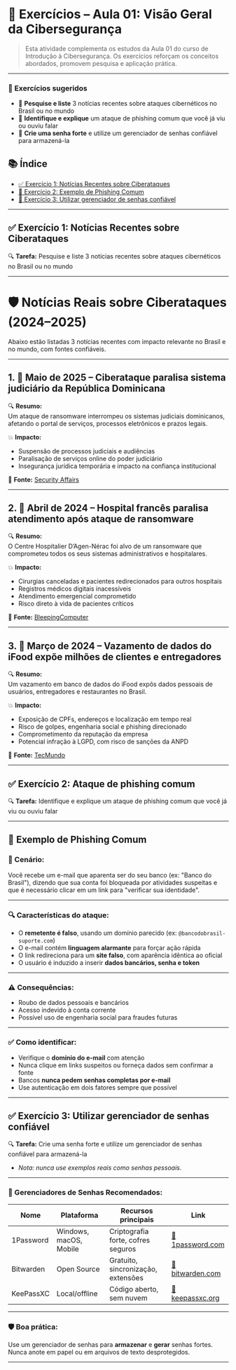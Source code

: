 # 🧠 Exercícios – Aula 01: Visão Geral da Cibersegurança

> Esta atividade complementa os estudos da Aula 01 do curso de Introdução à Cibersegurança. Os exercícios reforçam os conceitos abordados, promovem pesquisa e aplicação prática.

---

### 📝 Exercícios sugeridos

- 📰 **Pesquise e liste** 3 notícias recentes sobre ataques cibernéticos no Brasil ou no mundo  
- 🎣 **Identifique e explique** um ataque de phishing comum que você já viu ou ouviu falar  
- 🔐 **Crie uma senha forte** e utilize um gerenciador de senhas confiável para armazená-la

## 📚 Índice

- [✅ Exercício 1: Notícias Recentes sobre Ciberataques](#-exercício-1-notícias-recentes-sobre-ciberataques)
- [🎣 Exercício 2: Exemplo de Phishing Comum](#-exercício-2-ataque-de-phishing-comum)
- [🔐 Exercício 3: Utilizar gerenciador de senhas confiável](#-exercício-3-utilizar-gerenciador-de-senhas-confiável)


---

## ✅ Exercício 1: Notícias Recentes sobre Ciberataques

🔍 **Tarefa:** Pesquise e liste 3 notícias recentes sobre ataques cibernéticos no Brasil ou no mundo 

---

# 🛡️ Notícias Reais sobre Ciberataques (2024–2025)

Abaixo estão listadas 3 notícias recentes com impacto relevante no Brasil e no mundo, com fontes confiáveis.

---

## 1. 📅 Maio de 2025 – Ciberataque paralisa sistema judiciário da República Dominicana

🔍 **Resumo:**  
Um ataque de ransomware interrompeu os sistemas judiciais dominicanos, afetando o portal de serviços, processos eletrônicos e prazos legais.

💥 **Impacto:**  
- Suspensão de processos judiciais e audiências  
- Paralisação de serviços online do poder judiciário  
- Insegurança jurídica temporária e impacto na confiança institucional

🔗 **Fonte:** [Security Affairs](https://securityaffairs.com/161644/cyber-crime/dominican-republic-ransomware-attack.html)

---

## 2. 📅 Abril de 2024 – Hospital francês paralisa atendimento após ataque de ransomware

🔍 **Resumo:**  
O Centre Hospitalier D’Agen-Nérac foi alvo de um ransomware que comprometeu todos os seus sistemas administrativos e hospitalares.

💥 **Impacto:**  
- Cirurgias canceladas e pacientes redirecionados para outros hospitais  
- Registros médicos digitais inacessíveis  
- Atendimento emergencial comprometido  
- Risco direto à vida de pacientes críticos

🔗 **Fonte:** [BleepingComputer](https://www.bleepingcomputer.com/news/security/french-hospital-diverts-patients-cancels-surgeries-after-ransomware-attack/)

---

## 3. 📅 Março de 2024 – Vazamento de dados do iFood expõe milhões de clientes e entregadores

🔍 **Resumo:**  
Um vazamento em banco de dados do iFood expôs dados pessoais de usuários, entregadores e restaurantes no Brasil.

💥 **Impacto:**  
- Exposição de CPFs, endereços e localização em tempo real  
- Risco de golpes, engenharia social e phishing direcionado  
- Comprometimento da reputação da empresa  
- Potencial infração à LGPD, com risco de sanções da ANPD

🔗 **Fonte:** [TecMundo](https://www.tecmundo.com.br/seguranca/270241-vazamento-ifood-expoe-dados-entregadores-clientes.htm)

---


## ✅ Exercício 2: Ataque de phishing comum

🔍 **Tarefa:** Identifique e explique um ataque de phishing comum que você já viu ou ouviu falar  

---

## 🎣 Exemplo de Phishing Comum

### 📌 Cenário:
Você recebe um e-mail que aparenta ser do seu banco (ex: "Banco do Brasil"), dizendo que sua conta foi bloqueada por atividades suspeitas e que é necessário clicar em um link para "verificar sua identidade".

---

### 🔍 Características do ataque:

- O **remetente é falso**, usando um domínio parecido (ex: `@bancodobrasil-suporte.com`)  
- O e-mail contém **linguagem alarmante** para forçar ação rápida  
- O link redireciona para um **site falso**, com aparência idêntica ao oficial  
- O usuário é induzido a inserir **dados bancários, senha e token**

---

### ⚠️ Consequências:
- Roubo de dados pessoais e bancários  
- Acesso indevido à conta corrente  
- Possível uso de engenharia social para fraudes futuras

---

### ✅ Como identificar:
- Verifique o **domínio do e-mail** com atenção  
- Nunca clique em links suspeitos ou forneça dados sem confirmar a fonte  
- Bancos **nunca pedem senhas completas por e-mail**  
- Use autenticação em dois fatores sempre que possível

---

## ✅ Exercício 3: Utilizar gerenciador de senhas confiável


🔍 **Tarefa:**  Crie uma senha forte e utilize um gerenciador de senhas confiável para armazená-la
- *Nota: nunca use exemplos reais como senhas pessoais.*

---

### 🔐 Gerenciadores de Senhas Recomendados:

| Nome             | Plataforma       | Recursos principais                       | Link                                 |
|------------------|------------------|-------------------------------------------|--------------------------------------|
| 1Password         | Windows, macOS, Mobile | Criptografia forte, cofres seguros        | [🔗 1password.com](https://1password.com) |
| Bitwarden         | Open Source     | Gratuito, sincronização, extensões        | [🔗 bitwarden.com](https://bitwarden.com) |
| KeePassXC         | Local/offline   | Código aberto, sem nuvem                  | [🔗 keepassxc.org](https://keepassxc.org) |

---

### 🛡️ Boa prática:
Use um gerenciador de senhas para **armazenar** e **gerar** senhas fortes. Nunca anote em papel ou em arquivos de texto desprotegidos.

---
